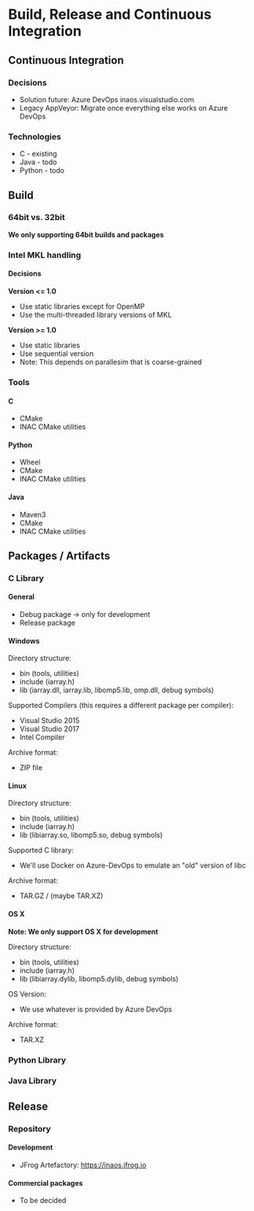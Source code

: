 # Build, Release and Continuous Integration

## Continuous Integration

### Decisions

* Solution future: Azure DevOps inaos.visualstudio.com
* Legacy AppVeyor: Migrate once everything else works on Azure DevOps

### Technologies

* C - existing
* Java - todo
* Python - todo

## Build

### 64bit vs. 32bit

**We only supporting 64bit builds and packages**

### Intel MKL handling

#### Decisions

**Version <= 1.0**

* Use static libraries except for OpenMP
* Use the multi-threaded library versions of MKL

**Version >= 1.0**

* Use static libraries
* Use sequential version
* Note: This depends on parallesim that is coarse-grained

### Tools

#### C

* CMake 
* INAC CMake utilities

#### Python

* Wheel
* CMake
* INAC CMake utilities

#### Java

* Maven3
* CMake
* INAC CMake utilities

## Packages / Artifacts

### C Library

#### General

* Debug package -> only for development
* Release package

#### Windows

Directory structure:
- bin (tools, utilities)
- include (iarray.h)
- lib (iarray.dll, iarray.lib, libomp5.lib, omp.dll, debug symbols)

Supported Compilers (this requires a different package per compiler):
- Visual Studio 2015
- Visual Studio 2017
- Intel Compiler

Archive format:
- ZIP file

#### Linux

Directory structure:
- bin (tools, utilities)
- include (iarray.h)
- lib (libiarray.so, libomp5.so, debug symbols)

Supported C library:
- We'll use Docker on Azure-DevOps to emulate an "old" version of libc

Archive format:
- TAR.GZ / (maybe TAR.XZ)

#### OS X

**Note: We only support OS X for development**

Directory structure:
- bin (tools, utilities)
- include (iarray.h)
- lib (libiarray.dylib, libomp5.dylib, debug symbols)

OS Version:
- We use whatever is provided by Azure DevOps

Archive format:
- TAR.XZ

### Python Library

### Java Library

## Release

### Repository

#### Development

* JFrog Artefactory: https://inaos.jfrog.io

#### Commercial packages

* To be decided
